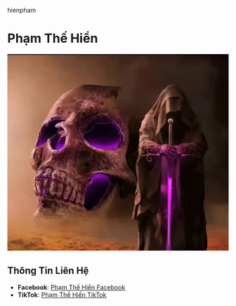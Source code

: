 hienpham
# Phạm Thế Hiển

![Ảnh đại diện](IMG_3465.jpeg)

## Thông Tin Liên Hệ
- **Facebook**: [Phạm Thế Hiển Facebook](https://www.facebook.com/hienpham192008?mibextid=LQQJ4d)
- **TikTok**: [Phạm Thế Hiển TikTok](https://tiktok.com/@betehien)

